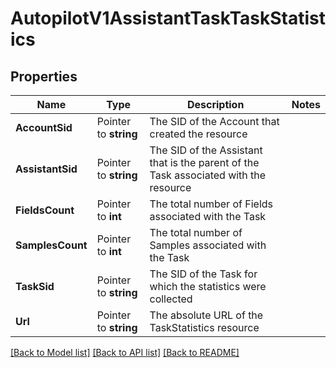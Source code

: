# AutopilotV1AssistantTaskTaskStatistics

## Properties

Name | Type | Description | Notes
------------ | ------------- | ------------- | -------------
**AccountSid** | Pointer to **string** | The SID of the Account that created the resource |
**AssistantSid** | Pointer to **string** | The SID of the Assistant that is the parent of the Task associated with the resource |
**FieldsCount** | Pointer to **int** | The total number of Fields associated with the Task |
**SamplesCount** | Pointer to **int** | The total number of Samples associated with the Task |
**TaskSid** | Pointer to **string** | The SID of the Task for which the statistics were collected |
**Url** | Pointer to **string** | The absolute URL of the TaskStatistics resource |

[[Back to Model list]](../README.md#documentation-for-models) [[Back to API list]](../README.md#documentation-for-api-endpoints) [[Back to README]](../README.md)


